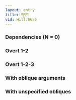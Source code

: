 ```yaml
---
layout: entry
title: གཏག་
vid: Hill:0676
---
```

### Dependencies (N = 0)


### Overt 1-2


### Overt 1-2-3


### With oblique arguments


### With unspecified obliques
